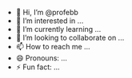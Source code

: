 - 👋 Hi, I’m @profebb
- 👀 I’m interested in ...
- 🌱 I’m currently learning ...
- 💞️ I’m looking to collaborate on ...
- 📫 How to reach me ...
- 😄 Pronouns: ...
- ⚡ Fun fact: ...

<!---
profebb/profebb is a ✨ special ✨ repository because its `README.md` (this file) appears on your GitHub profile.
You can click the Preview link to take a look at your changes.
--->
